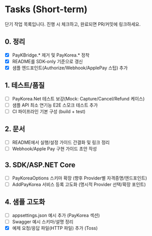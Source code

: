 # Tasks (Short-term)

단기 작업 목록입니다. 진행 시 체크하고, 완료되면 PR/커밋에 링크하세요.

## 0. 정리
- [x] PayKBridge.* 제거 및 PayKorea.* 정착
- [x] README를 SDK-only 기준으로 갱신
- [x] 샘플 엔드포인트(Authorize/Webhook/ApplePay 스텁) 추가

## 1. 테스트/품질
- [ ] PayKorea.Net 테스트 보강(Mock: Capture/Cancel/Refund 케이스)
- [ ] 샘플 API 최소 연기능 E2E 스모크 테스트 추가
- [ ] CI 파이프라인 기본 구성 (build + test)

## 2. 문서
- [ ] README에서 실행/설정 가이드 간결화 및 링크 정리
- [ ] Webhook/Apple Pay 구현 가이드 초안 작성

## 3. SDK/ASP.NET Core
- [ ] PayKoreaOptions 스키마 확장 (향후 Provider별 자격증명/엔드포인트)
- [ ] AddPayKorea 서비스 등록 고도화 (명시적 Provider 선택/확장 포인트)

## 4. 샘플 고도화
- [ ] appsettings.json 예시 추가 (PayKorea 섹션)
- [ ] Swagger 예시 스키마/설명 정리
- [x] 예제 요청/응답 파일(HTTP 파일) 추가 (Toss)
